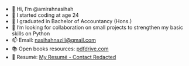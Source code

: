 - 👋 Hi, I’m @amirahnasihah
- 👀 I started coding at age 24
- 🌱 I graduated in Bachelor of Accountancy (Hons.)
- 💞️ I’m looking for collaboration on small projects to strengthen my basic skills on Python
- 📫 Email: nasihahnazili@gmail.com
- 📚 Open books resources: [pdfdrive.com](https://www.pdfdrive.com/)
- 📜 Resumé: [My Resumé - Contact Redacted](https://github.com/amirahnasihah/amirahnasihah/files/7830199/Resume-Nor-Amirah-Nasihah-Binti-Nazili.-.Redact.Contact.pdf)


<!---
amirahnazili/amirahnazili is a ✨ special ✨ repository because its `README.md` (this file) appears on your GitHub profile.
You can click the Preview link to take a look at your changes.
--->

